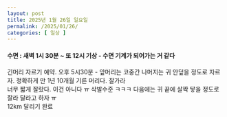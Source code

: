 ```yaml
---
layout: post
title: 2025년 1월 26일 일요일
permalink: /2025/01/26/
categories: [ 일상 ]
---
```

#### 수면 : 새벽 1시 30분 ~ 또 12시 기상 - 수면 기계가 되어가는 거 같다<br/>
긴머리 자르기 예약. 오후 5시30분 - 앞머리는 코중간 나머지는 귀 안덮을 정도로 자르자. 정확하게 만 1년 10개월 기른 머리다. 잘가라<br/>
너무 짧게 잘랐다. 이건 아니다 ㅠ 삭발수준 ㅋㅋㅋ 다음에는 귀 끝에 살짝 닿을 정도로 잘라 달라고 하자 ㅠ<br/>
12km 달리기 완료